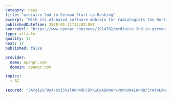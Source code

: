 ```yaml
---
category: news
title: "mediaire 2nd in German Start-up Ranking"
excerpt: "With its AI-based software mdbrain for radiologists the Berlin-based software company achieves leading position among German start-ups mediaire's desire to provide radiologists with practical AI-based tools for image analysis and an improved workflow has been rewarded again. Whereas its ranking in the previous year was 35 this time mediaire ..."
publishedDateTime: 2020-01-31T12:02:00Z
sourceUrl: "https://www.openpr.com/news/1914702/mediaire-2nd-in-german-start-up-ranking"
type: article
quality: 17
heat: 17
published: false

provider:
  name: openpr.com
  domain: openpr.com

topics:
  - AI

secured: "3ArqiySP9yA/oSj5Usl8nH4dP/DhKwCwABKmerxV9nUUNaiHnMB/SYWImLmk4mxHqDWHQOzPyHOvOcQ01TR2kiWt9G3envvzKQprVOUcCYzTledx8v1tKpZmkpcXjpa18MBukfeabuKSrzZRpz9nDkvA3aX6Ru8YAvwu+y3d1BI/OKlH6yXTkWJBFwcNjEPqcULvtXZiGzd74fjCC/7hKq6Us6Ls6VKribHJQzQ0eGj4XbI2QjAHPKzsauay0E/DIPplzxhj+J/uoqY9ajuo3nuioFZLVACeFVM+dSELOu2ZZoSs07WnqqnUPj6WH4b5;HPNUuh9SgP4ZoY6RlIKEtg=="
---
```


